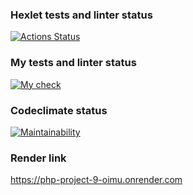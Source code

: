 ### Hexlet tests and linter status
[![Actions Status](https://github.com/KuzinaRuslana/php-project-9/actions/workflows/hexlet-check.yml/badge.svg)](https://github.com/KuzinaRuslana/php-project-9/actions)
### My tests and linter status
[![My check](https://github.com/KuzinaRuslana/php-project-9/actions/workflows/custom-check.yml/badge.svg)](https://github.com/KuzinaRuslana/php-project-9/actions/workflows/custom-check.yml)
### Codeclimate status
[![Maintainability](https://api.codeclimate.com/v1/badges/e285271ac175c6e047be/maintainability)](https://codeclimate.com/github/KuzinaRuslana/php-project-9/maintainability)
### Render link
https://php-project-9-oimu.onrender.com